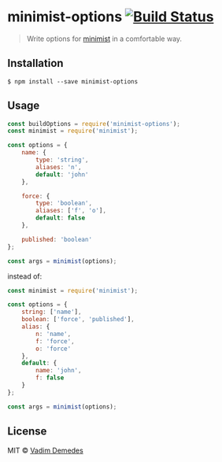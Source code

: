# minimist-options [![Build Status](https://travis-ci.org/vadimdemedes/minimist-options.svg?branch=master)](https://travis-ci.org/vadimdemedes/minimist-options)

> Write options for [minimist](https://npmjs.org/package/minimist) in a comfortable way.

## Installation

```
$ npm install --save minimist-options
```

## Usage

```js
const buildOptions = require('minimist-options');
const minimist = require('minimist');

const options = {
	name: {
		type: 'string',
		aliases: 'n',
		default: 'john'
	},

	force: {
		type: 'boolean',
		aliases: ['f', 'o'],
		default: false
	},

	published: 'boolean'
};

const args = minimist(options);
```

instead of:

```js
const minimist = require('minimist');

const options = {
	string: ['name'],
	boolean: ['force', 'published'],
	alias: {
		n: 'name',
		f: 'force',
		o: 'force'
	},
	default: {
		name: 'john',
		f: false
	}
};

const args = minimist(options);
```

## License

MIT © [Vadim Demedes](https://vadimdemedes.com)
